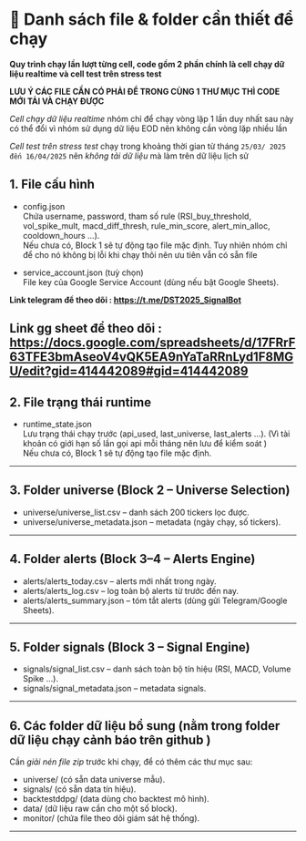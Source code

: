 # 📂 Danh sách file & folder cần thiết để chạy 

**Quy trình chạy lần lượt từng cell, code gồm 2 phần chính là cell chạy dữ 
liệu realtime và cell test trên stress test**

**LƯU Ý CÁC FILE CẦN CÓ PHẢI ĐỂ TRONG CÙNG 1 THƯ MỤC THÌ CODE MỚI TẢI VÀ 
CHẠY ĐƯỢC**

*Cell chạy dữ liệu realtime* nhóm chỉ để chạy vòng lặp 1 lần duy nhất sau 
này có thể đổi vì nhóm sử dụng dữ liệu EOD nên không cần vòng lặp nhiều lần

*Cell test trên stress test* chạy trong khoảng thời gian từ tháng `25/03/
2025 đến 16/04/2025` nên *không tải dữ liệu* mà làm trên dữ liệu lịch sử

## 1. File cấu hình
- config.json  
  Chứa username, password, tham số rule (RSI_buy_threshold, vol_spike_mult, 
macd_diff_thresh, rule_min_score, alert_min_alloc, cooldown_hours …).  
 Nếu chưa có, Block 1 sẽ tự động tạo file mặc định. Tuy nhiên nhóm chỉ để cho 
nó không bị lỗi khi chạy thôi nên ưu tiên vẫn có sẵn file

- service_account.json (tuỳ chọn)  
  File key của Google Service Account (dùng nếu bật Google Sheets).

**Link telegram để theo dõi : https://t.me/DST2025_SignalBot**

**Link gg sheet để theo dõi : https://docs.google.com/spreadsheets/d/17FRrF63TFE3bmAseoV4vQK5EA9nYaTaRRnLyd1F8MGU/edit?gid=414442089#gid=414442089**
---

## 2. File trạng thái runtime
- runtime_state.json  
  Lưu trạng thái chạy trước (api_used, last_universe, last_alerts …). (Vì tài 
khoản có giới hạn số lần gọi api mỗi tháng nên lưu để kiểm soát )  
   Nếu chưa có, Block 1 sẽ tự động tạo file mặc định.

---

## 3. Folder universe (Block 2 – Universe Selection)
- universe/universe_list.csv – danh sách 200 tickers lọc được.  
- universe/universe_metadata.json – metadata (ngày chạy, số tickers).  

---

## 4. Folder alerts (Block 3–4 – Alerts Engine)
- alerts/alerts_today.csv – alerts mới nhất trong ngày.  
- alerts/alerts_log.csv – log toàn bộ alerts từ trước đến nay.  
- alerts/alerts_summary.json – tóm tắt alerts (dùng gửi Telegram/Google 
Sheets).  

---

## 5. Folder signals (Block 3 – Signal Engine)
- signals/signal_list.csv – danh sách toàn bộ tín hiệu (RSI, MACD, Volume 
Spike …).  
- signals/signal_metadata.json – metadata signals.  


---

## 6. Các folder dữ liệu bổ sung (nằm trong folder dữ liệu chạy cảnh báo trên github )
 
 Cần *giải nén file zip* trước khi chạy, để có thêm các thư mục sau:  
- universe/ (có sẵn data universe mẫu).  
- signals/ (có sẵn data tín hiệu).  
- backtestddpg/ (data dùng cho backtest mô hình).  
- data/ (dữ liệu raw cần cho một số block).  
- monitor/ (chứa file theo dõi giám sát hệ thống).  

---
